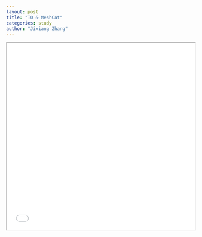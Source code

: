 ```yaml
---
layout: post
title: "TO & MeshCat"
categories: study
author: "Jixiang Zhang"
---
```



<iframe src="/files/anim.html" width="100%" height="500"></iframe>
